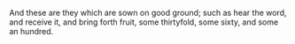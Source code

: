 And these are they which are sown on good ground; such as hear the word, and receive it, and bring forth fruit, some thirtyfold, some sixty, and some an hundred.
